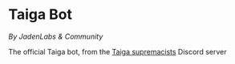 # Taiga Bot

_By JadenLabs & Community_

The official Taiga bot, from the [Taiga supremacists](https://discord.gg/9F5npU4Jya) Discord server
